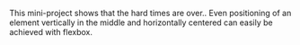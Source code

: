 This mini-project shows that the hard times are over.. Even positioning of an element vertically in the middle and horizontally centered can easily be achieved with flexbox.
